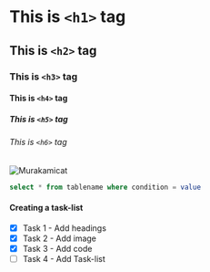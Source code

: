 # This is `<h1>` tag
## This is `<h2>` tag
### This is `<h3>` tag
#### This is `<h4>` tag
##### This is `<h5>` tag
###### This is `<h6>` tag

![Murakamicat](https://octodex.github.com/images/murakamicat.png)

```sql
select * from tablename where condition = value
```
#### Creating a task-list
- [x] Task 1 - Add headings
- [x] Task 2 - Add image
- [x] Task 3 - Add code
- [ ] Task 4 - Add Task-list

